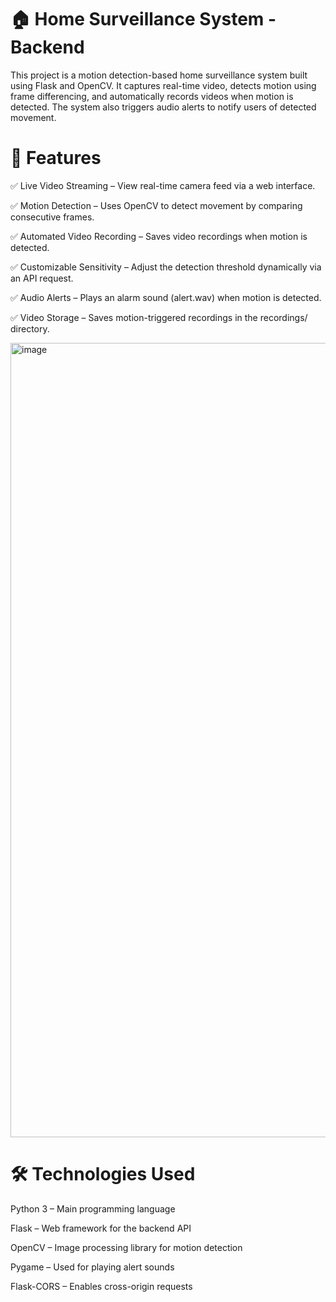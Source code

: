 # 🏠 Home Surveillance System - Backend
This project is a motion detection-based home surveillance system built using Flask and OpenCV. It captures real-time video, detects motion using frame differencing, and automatically records videos when motion is detected. The system also triggers audio alerts to notify users of detected movement.

# 📌 Features
✅ Live Video Streaming – View real-time camera feed via a web interface.

✅ Motion Detection – Uses OpenCV to detect movement by comparing consecutive frames.

✅ Automated Video Recording – Saves video recordings when motion is detected.

✅ Customizable Sensitivity – Adjust the detection threshold dynamically via an API request.

✅ Audio Alerts – Plays an alarm sound (alert.wav) when motion is detected.

✅ Video Storage – Saves motion-triggered recordings in the recordings/ directory.

<img width="1271" alt="image" src="https://github.com/user-attachments/assets/83026f1d-7c25-431f-b586-c055fc68a1e8" />

# 🛠️ Technologies Used
Python 3 – Main programming language

Flask – Web framework for the backend API

OpenCV – Image processing library for motion detection

Pygame – Used for playing alert sounds

Flask-CORS – Enables cross-origin requests
